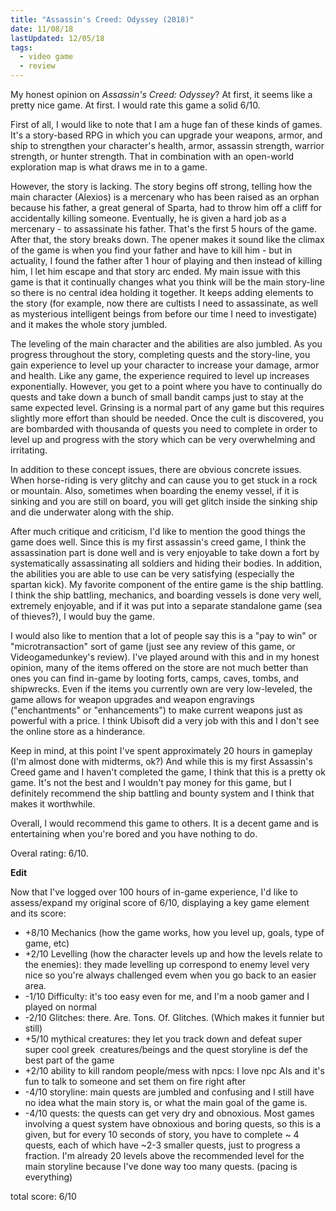 ```yaml
---
title: "Assassin's Creed: Odyssey (2018)"
date: 11/08/18
lastUpdated: 12/05/18
tags:
  - video game
  - review
---
```


My honest opinion on _Assassin's Creed: Odyssey_?
At first, it seems like a pretty nice game. At first.
I would rate this game a solid 6/10.

First of all, I would like to note that I am a huge fan of these kinds of games. It's a story-based RPG in which you can upgrade your weapons, armor, and ship to strengthen your character's health, armor, assassin strength, warrior strength, or hunter strength. That in combination with an open-world exploration map is what draws me in to a game.

However, the story is lacking. The story begins off strong, telling how the main character (Alexios) is a mercenary who has been raised as an orphan because his father, a great general of Sparta, had to throw him off a cliff for accidentally killing someone. Eventually, he is given a hard job as a mercenary - to assassinate his father. That's the first 5 hours of the game. After that, the story breaks down. The opener makes it sound like the climax of the game is when you find your father and have to kill him - but in actuality, I found the father after 1 hour of playing and then instead of killing him, I let him escape and that story arc ended. My main issue with this game is that it continually changes what you think will be the main story-line so there is no central idea holding it together. It keeps adding elements to the story (for example, now there are cultists I need to assassinate, as well as mysterious intelligent beings from before our time I need to investigate) and it makes the whole story jumbled.

The leveling of the main character and the abilities are also jumbled. As you progress throughout the story, completing quests and the story-line, you gain experience to level up your character to increase your damage, armor and health. Like any game, the experience required to level up increases exponentially. However, you get to a point where you have to continually do quests and take down a bunch of small bandit camps just to stay at the same expected level. Grinsing is a normal part of any game but this requires slightly more effort than should be needed. Once the cult is discovered, you are bombarded with thousanda of quests you need to complete in order to level up and progress with the story which can be very overwhelming and irritating. 

In addition to these concept issues, there are obvious concrete issues. When horse-riding is very glitchy and can cause you to get stuck in a rock or mountain. Also, sometimes when boarding the enemy vessel, if it is sinking and you are still on board, you will get glitch inside the sinking ship and die underwater along with the ship.

After much critique and criticism, I'd like to mention the good things the game does well. Since this is my first assassin's creed game, I think the assassination part is done well and is very enjoyable to take down a fort by systematically assassinating all soldiers and hiding their bodies. In addition, the abilities you are able to use can be very satisfying (especially the spartan kick). My favorite component of the entire game is the ship battling. I think the ship battling, mechanics, and boarding vessels is done very well, extremely enjoyable, and if it was put into a separate standalone game (sea of thieves?), I would buy the game.

I would also like to mention that a lot of people say this is a "pay to win" or "microtransaction" sort of game (just see any review of this game, or Videogamedunkey's review). I've played around with this and in my honest opinion, many of the items offered on the store are not much better than ones you can find in-game by looting forts, camps, caves, tombs, and shipwrecks. Even if the items you currently own are very low-leveled, the game allows for weapon upgrades and weapon engravings ("enchantments" or "enhancements") to make current weapons just as powerful with a price. I think Ubisoft did a very job with this and I don't see the online store as a hinderance.

Keep in mind, at this point I've spent approximately 20 hours in gameplay (I'm almost done with midterms, ok?) And while this is my first Assassin's Creed game and I haven't completed the game, I think that this is a pretty ok game. It's not the best and I wouldn't pay money for this game, but I definitely recommend the ship battling and bounty system and I think that makes it worthwhile.

Overall, I would recommend this game to others. It is a decent game and is entertaining when you're bored and you have nothing to do.

Overal rating: 6/10.

**Edit**

Now that I've logged over 100 hours of in-game experience, I'd like to assess/expand my original score of 6/10, displaying a key game element and its score:

- +8/10 Mechanics (how the game works, how you level up, goals, type of game, etc)
- +2/10 Levelling (how the character levels up and how the levels relate to the enemies): they made levelling up correspond to enemy level very nice so you're always challenged evem when you go back to an easier area.
- -1/10 Difficulty: it's too easy even for me, and I'm a noob gamer and I played on normal
- -2/10 Glitches: there. Are. Tons. Of. Glitches. (Which makes it funnier but still)
- +5/10 mythical creatures: they let you track down and defeat super super cool greek  creatures/beings and the quest storyline is def the best part of the game
- +2/10 ability to kill random people/mess with npcs: I love npc AIs and it's fun to talk to someone and set them on fire right after
- -4/10 storyline: main quests are jumbled and confusing and I still have no idea what the main story is, or what the main goal of the game is.
- -4/10 quests: the quests can get very dry and obnoxious. Most games involving a quest system have obnoxious and boring quests, so this is a given, but for every 10 seconds of story, you have to complete ~ 4 quests, each of which have ~2-3 smaller quests, just to progress a fraction. I'm already 20 levels above the recommended level for the main storyline because I've done way too many quests. (pacing is everything)

total score: 6/10
